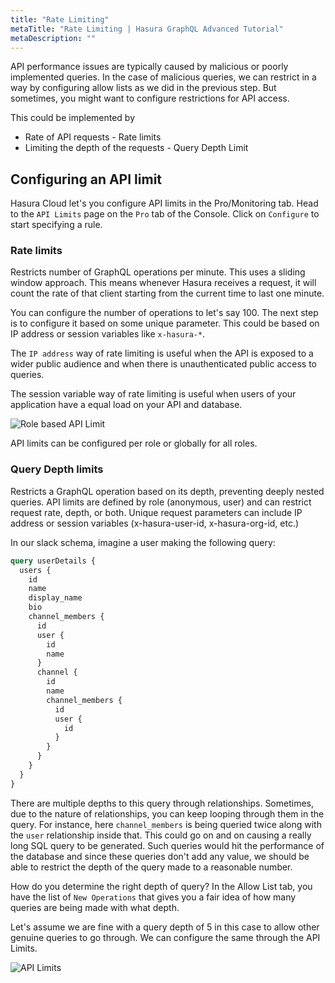 ```yaml
---
title: "Rate Limiting"
metaTitle: "Rate Limiting | Hasura GraphQL Advanced Tutorial"
metaDescription: ""
---
```


API performance issues are typically caused by malicious or poorly implemented queries. In the case of malicious queries, we can restrict in a way by configuring allow lists as we did in the previous step. But sometimes, you might want to configure restrictions for API access.

This could be implemented by

- Rate of API requests - Rate limits
- Limiting the depth of the requests - Query Depth Limit

## Configuring an API limit

Hasura Cloud let's you configure API limits in the Pro/Monitoring tab. Head to the `API Limits` page on the `Pro` tab of the Console. Click on `Configure` to start specifying a rule.

### Rate limits

Restricts number of GraphQL operations per minute. This uses a sliding window approach. This means whenever Hasura receives a request, it will count the rate of that client starting from the current time to last one minute.

You can configure the number of operations to let's say 100. The next step is to configure it based on some unique parameter. This could be based on IP address or session variables like `x-hasura-*`.

The `IP address` way of rate limiting is useful when the API is exposed to a wider public audience and when there is unauthenticated public access to queries.

The session variable way of rate limiting is useful when users of your application have a equal load on your API and database.

![Role based API Limit](https://graphql-engine-cdn.hasura.io/learn-hasura/assets/graphql-hasura-advanced/role-based-api-limit.png)

API limits can be configured per role or globally for all roles.

### Query Depth limits

Restricts a GraphQL operation based on its depth, preventing deeply nested queries.
API limits are defined by role (anonymous, user) and can restrict request rate, depth, or both. Unique request parameters can include IP address or session variables (x-hasura-user-id, x-hasura-org-id, etc.)

In our slack schema, imagine a user making the following query:

```graphql
query userDetails {
  users {
    id
    name
    display_name
    bio
    channel_members {
      id
      user {
        id
        name
      }
      channel {
        id
        name
        channel_members {
          id
          user {
            id
          }
        }
      }
    }
  }
}
```

There are multiple depths to this query through relationships. Sometimes, due to the nature of relationships, you can keep looping through them in the query. For instance, here `channel_members` is being queried twice along with the `user` relationship inside that. This could go on and on causing a really long SQL query to be generated. Such queries would hit the performance of the database and since these queries don't add any value, we should be able to restrict the depth of the query made to a reasonable number.

How do you determine the right depth of query? In the Allow List tab, you have the list of `New Operations` that gives you a fair idea of how many queries are being made with what depth.

Let's assume we are fine with a query depth of 5 in this case to allow other genuine queries to go through. We can configure the same through the API Limits.

![API Limits](https://graphql-engine-cdn.hasura.io/learn-hasura/assets/graphql-hasura-advanced/api-limits.png)

